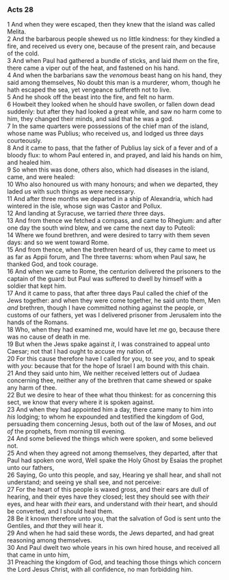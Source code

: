 ### Acts 28

1 And when they were escaped, then they knew that the island was called Melita.  
2 And the barbarous people shewed us no little kindness: for they kindled a fire, and received us every one, because of the present rain, and because of the cold.  
3 And when Paul had gathered a bundle of sticks, and laid *them* on the fire, there came a viper out of the heat, and fastened on his hand.  
4 And when the barbarians saw the *venomous* beast hang on his hand, they said among themselves, No doubt this man is a murderer, whom, though he hath escaped the sea, yet vengeance suffereth not to live.  
5 And he shook off the beast into the fire, and felt no harm.  
6 Howbeit they looked when he should have swollen, or fallen down dead suddenly: but after they had looked a great while, and saw no harm come to him, they changed their minds, and said that he was a god.  
7 In the same quarters were possessions of the chief man of the island, whose name was Publius; who received us, and lodged us three days courteously.  
8 And it came to pass, that the father of Publius lay sick of a fever and of a bloody flux: to whom Paul entered in, and prayed, and laid his hands on him, and healed him.  
9 So when this was done, others also, which had diseases in the island, came, and were healed:  
10 Who also honoured us with many honours; and when we departed, they laded *us* with such things as were necessary.  
11 And after three months we departed in a ship of Alexandria, which had wintered in the isle, whose sign was Castor and Pollux.  
12 And landing at Syracuse, we tarried *there* three days.  
13 And from thence we fetched a compass, and came to Rhegium: and after one day the south wind blew, and we came the next day to Puteoli:  
14 Where we found brethren, and were desired to tarry with them seven days: and so we went toward Rome.  
15 And from thence, when the brethren heard of us, they came to meet us as far as Appii forum, and The three taverns: whom when Paul saw, he thanked God, and took courage.  
16 And when we came to Rome, the centurion delivered the prisoners to the captain of the guard: but Paul was suffered to dwell by himself with a soldier that kept him.  
17 And it came to pass, that after three days Paul called the chief of the Jews together: and when they were come together, he said unto them, Men *and* brethren, though I have committed nothing against the people, or customs of our fathers, yet was I delivered prisoner from Jerusalem into the hands of the Romans.  
18 Who, when they had examined me, would have let *me* go, because there was no cause of death in me.  
19 But when the Jews spake against *it*, I was constrained to appeal unto Caesar; not that I had ought to accuse my nation of.  
20 For this cause therefore have I called for you, to see *you*, and to speak with *you*: because that for the hope of Israel I am bound with this chain.  
21 And they said unto him, We neither received letters out of Judaea concerning thee, neither any of the brethren that came shewed or spake any harm of thee.  
22 But we desire to hear of thee what thou thinkest: for as concerning this sect, we know that every where it is spoken against.  
23 And when they had appointed him a day, there came many to him into *his* lodging; to whom he expounded and testified the kingdom of God, persuading them concerning Jesus, both out of the law of Moses, and *out of* the prophets, from morning till evening.  
24 And some believed the things which were spoken, and some believed not.  
25 And when they agreed not among themselves, they departed, after that Paul had spoken one word, Well spake the Holy Ghost by Esaias the prophet unto our fathers,  
26 Saying, Go unto this people, and say, Hearing ye shall hear, and shall not understand; and seeing ye shall see, and not perceive:  
27 For the heart of this people is waxed gross, and their ears are dull of hearing, and their eyes have they closed; lest they should see with *their* eyes, and hear with *their* ears, and understand with *their* heart, and should be converted, and I should heal them.  
28 Be it known therefore unto you, that the salvation of God is sent unto the Gentiles, and *that* they will hear it.  
29 And when he had said these words, the Jews departed, and had great reasoning among themselves.  
30 And Paul dwelt two whole years in his own hired house, and received all that came in unto him,  
31 Preaching the kingdom of God, and teaching those things which concern the Lord Jesus Christ, with all confidence, no man forbidding him.  

